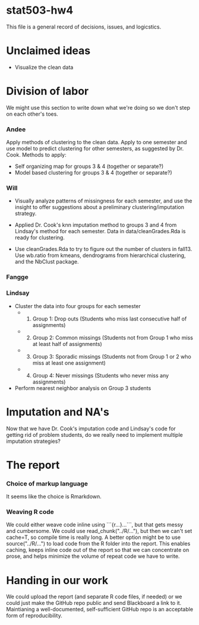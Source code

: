 # stat503-hw4
This file is a general record of decisions, issues, and logicstics.


# Unclaimed ideas


* Visualize the clean data


# Division of labor

We might use this section to write down what we're doing so we don't step on each other's toes.

### Andee

Apply methods of clustering to the clean data. Apply to one semester and use model to predict clustering for other semesters, as suggested by Dr. Cook. Methods to apply:

 - Self organizing map for groups 3 & 4 (together or separate?)
 - Model based clustering for groups 3 & 4 (together or separate?)

### Will

- Visually analyze patterns of missingness for each semester, and use the insight to  offer suggestions about a preliminary clustering/imputation strategy.

- Applied Dr. Cook's knn imputation method to groups 3 and 4 from Lindsay's method for each semester. Data in data/cleanGrades.Rda is ready for clustering.

- Use cleanGrades.Rda to try to figure out the number of clusters in fall13. Use wb.ratio from kmeans, dendrograms from hierarchical clustering, and the NbClust package.


### Fangge

### Lindsay

- Cluster the data into four groups for each semester
  - 1) Group 1: Drop outs (Students who miss last consecutive half of assignments) 
  - 2) Group 2: Common missings (Students not from Group 1 who miss at least half of assignments)
  - 3) Group 3: Sporadic missings (Students not from Group 1 or 2 who miss at least one assignment)
  - 4) Group 4: Never missings (Students who never miss any assignments)
- Perform nearest neighbor analysis on Group 3 students

# Imputation and NA's

Now that we have Dr. Cook's imputation code and Lindsay's code for getting rid of problem students, do we really need to implement multiple imputation strategies?

# The report

### Choice of markup language

It seems like the choice is Rmarkdown.

### Weaving R code

We could either weave code inline using \`\`\`{r...}...\`\`\`, but that gets messy and cumbersome. We could use read_chunk("../R/..."), but then we can't set cache=T, so compile time is really long. A better option  might be to use source("../R/...") to load code from the R folder into the report. This enables caching, keeps inline code out of the report so that we can concentrate on prose, and helps minimize the volume of repeat code we have to write.


# Handing in our work

We could upload the report (and separate R code files, if needed) or we could just make the GitHub repo public and send Blackboard a link to it. Maintianing a well-documented, self-sufficient GitHub repo is an acceptable form of reproducibility.
